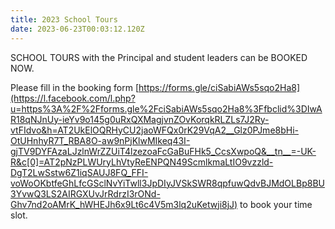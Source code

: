 ```yaml
---
title: 2023 School Tours
date: 2023-06-23T00:03:12.120Z
---
```

SCHOOL TOURS with the Principal and student leaders can be BOOKED NOW.

Please fill in the booking form [https://forms.gle/ciSabiAWs5sqo2Ha8](https://l.facebook.com/l.php?u=https%3A%2F%2Fforms.gle%2FciSabiAWs5sqo2Ha8%3Ffbclid%3DIwAR18qNJnUy-ieYv9o145g0uRxQXMagjvnZOvKorqkRLZLs7J2Ry-vtFIdvo&h=AT2UkElOQRHyCU2jaoWFQx0rK29VqA2__Glz0PJme8bHi-OtUHnhyR7T_RBA8O-aw9nPjKlwMIkeq43I-gjTV9DYFAzaLJzlnWrZZUiT4lzezoaFcGaBuFHk5_CcsXwpoQ&__tn__=-UK-R&c[0]=AT2pNzPLWUryLhVtyReENPQN49ScmlkmaLtIO9vzzld-DgT2LwSstw6Z1iqSAUJ8FQ_FFI-voWoOKbtfeGhLfcGSclNvYiTwll3JpDIyJVSkSWR8qpfuwQdvBJMdOLBp8BU3YvwQ3LS2AIRGXUvJrRdrzI3rONd-Ghv7nd2oAMrK_hWHEJh6x9Lt6c4V5m3lq2uKetwji8jJ) to book your time slot.